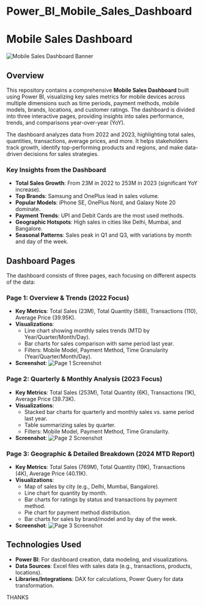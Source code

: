 # Power_BI_Mobile_Sales_Dashboard

# Mobile Sales Dashboard

![Mobile Sales Dashboard Banner](path/to/banner-image.png) <!-- Replace with actual banner if available -->

## Overview

This repository contains a comprehensive **Mobile Sales Dashboard** built using Power BI, visualizing key sales metrics for mobile devices across multiple dimensions such as time periods, payment methods, mobile models, brands, locations, and customer ratings. The dashboard is divided into three interactive pages, providing insights into sales performance, trends, and comparisons year-over-year (YoY).

The dashboard analyzes data from 2022 and 2023, highlighting total sales, quantities, transactions, average prices, and more. It helps stakeholders track growth, identify top-performing products and regions, and make data-driven decisions for sales strategies.

### Key Insights from the Dashboard
- **Total Sales Growth**: From 23M in 2022 to 253M in 2023 (significant YoY increase).
- **Top Brands**: Samsung and OnePlus lead in sales volume.
- **Popular Models**: iPhone SE, OnePlus Nord, and Galaxy Note 20 dominate.
- **Payment Trends**: UPI and Debit Cards are the most used methods.
- **Geographic Hotspots**: High sales in cities like Delhi, Mumbai, and Bangalore.
- **Seasonal Patterns**: Sales peak in Q1 and Q3, with variations by month and day of the week.

## Dashboard Pages

The dashboard consists of three pages, each focusing on different aspects of the data:

### Page 1: Overview & Trends (2022 Focus)
- **Key Metrics**: Total Sales (23M), Total Quantity (588), Transactions (110), Average Price (39.95K).
- **Visualizations**:
  - Line chart showing monthly sales trends (MTD by Year/Quarter/Month/Day).
  - Bar charts for sales comparison with same period last year.
  - Filters: Mobile Model, Payment Method, Time Granularity (Year/Quarter/Month/Day).
- **Screenshot**:
  ![Page 1 Screenshot](screenshots/page1-overview-2022.png) <!-- Upload and link actual image -->

### Page 2: Quarterly & Monthly Analysis (2023 Focus)
- **Key Metrics**: Total Sales (253M), Total Quantity (6K), Transactions (1K), Average Price (39.73K).
- **Visualizations**:
  - Stacked bar charts for quarterly and monthly sales vs. same period last year.
  - Table summarizing sales by quarter.
  - Filters: Mobile Model, Payment Method, Time Granularity.
- **Screenshot**:
  ![Page 2 Screenshot](screenshots/page2-qm-analysis-2023.png) <!-- Upload and link actual image -->

### Page 3: Geographic & Detailed Breakdown (2024 MTD Report)
- **Key Metrics**: Total Sales (769M), Total Quantity (19K), Transactions (4K), Average Price (40.11K).
- **Visualizations**:
  - Map of sales by city (e.g., Delhi, Mumbai, Bangalore).
  - Line chart for quantity by month.
  - Bar charts for ratings by status and transactions by payment method.
  - Pie chart for payment method distribution.
  - Bar charts for sales by brand/model and by day of the week.
- **Screenshot**:
  ![Page 3 Screenshot](screenshots/page3-geographic-details.png) <!-- Upload and link actual image -->

## Technologies Used
- **Power BI**: For dashboard creation, data modeling, and visualizations.
- **Data Sources**: Excel files with sales data (e.g., transactions, products, locations). 
- **Libraries/Integrations**: DAX for calculations, Power Query for data transformation.




THANKS 
